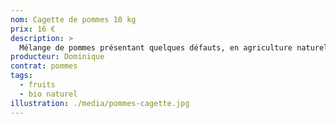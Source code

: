 ```yaml
---
nom: Cagette de pommes 10 kg
prix: 16 €
description: >
  Mélange de pommes présentant quelques défauts, en agriculture naturelle
producteur: Dominique
contrat: pommes
tags:
  - fruits
  - bio naturel
illustration: ./media/pommes-cagette.jpg
---
```




